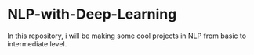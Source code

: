 # NLP-with-Deep-Learning
In this repository, i will be making some cool projects in NLP from basic to intermediate level.
